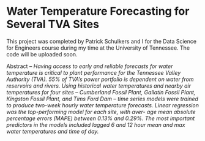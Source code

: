 # Water Temperature Forecasting for Several TVA Sites


This project was completed by Patrick Schulkers and I for the Data Science for Engineers course during my time at the University of Tennessee. The code will be uploaded soon.  

Abstract – *Having access to early and reliable forecasts for water temperature is critical to
plant performance for the Tennessee Valley Authority (TVA). 55% of TVA’s power portfolio is
dependent on water from reservoirs and rivers. Using historical water temperatures and nearby
air temperatures for four sites – Cumberland Fossil Plant, Gallatin Fossil Plant, Kingston Fossil
Plant, and Tims Ford Dam – time series models were trained to produce two-week hourly water
temperature forecasts. Linear regression was the top-performing model for each site, with aver-
age mean absolute percentage errors (MAPE) between 0.13% and 0.29%. The most important
predictors in the models included lagged 6 and 12 hour mean and max water temperatures and
time of day.*
